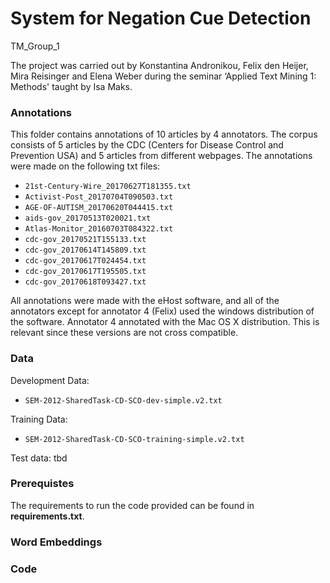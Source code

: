 # System for Negation Cue Detection
TM_Group_1

The project was carried out by Konstantina Andronikou, Felix den Heijer, Mira Reisinger and Elena Weber during the seminar ‘Applied Text Mining 1: Methods' taught by Isa Maks.

### Annotations
This folder contains annotations of 10 articles by 4 annotators. The corpus consists of 5 articles by the CDC (Centers for Disease Control and Prevention USA) and 5 articles from different webpages. The annotations were made on the following txt files:

* `21st-Century-Wire_20170627T181355.txt`
* `Activist-Post_20170704T090503.txt`
* `AGE-OF-AUTISM_20170620T044415.txt`
* `aids-gov_20170513T020021.txt`
* `Atlas-Monitor_20160703T084322.txt`
* `cdc-gov_20170521T155133.txt`
* `cdc-gov_20170614T145809.txt`
* `cdc-gov_20170617T024454.txt`
* `cdc-gov_20170617T195505.txt`
* `cdc-gov_20170618T093427.txt`

All annotations were made with the eHost software, and all of the annotators except for annotator 4 (Felix) used the windows distribution of the software. Annotator 4 annotated with the Mac OS X distribution. This is relevant since these versions are not cross compatible.


### Data
Development Data:
* `SEM-2012-SharedTask-CD-SCO-dev-simple.v2.txt`

Training Data:
* `SEM-2012-SharedTask-CD-SCO-training-simple.v2.txt`

Test data:
tbd

### Prerequistes 
The requirements to run the code provided can be found in **requirements.txt**.

### Word Embeddings 

### Code
